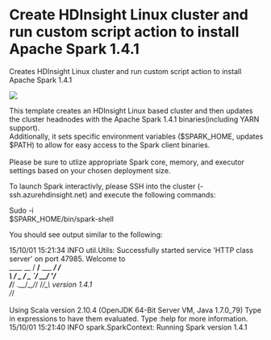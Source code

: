 # Create HDInsight Linux cluster and run custom script action to install Apache Spark 1.4.1
Creates HDInsight Linux cluster and run custom script action to install Apache Spark 1.4.1<br>

<a href="https://portal.azure.com/#create/Microsoft.Template/uri/https%3A%2F%2Fraw.githubusercontent.com%2FExchMaster%2Fazure-quickstart-templates%2Fmaster%2FhdInsight-apache-spark-1-4-1%2Fazuredeploy.json" target="_blank">
    <img src="http://azuredeploy.net/deploybutton.png"/>
</a>

This template creates an HDInsight Linux based cluster and then updates the cluster headnodes with the Apache Spark 1.4.1 binaries(including YARN support).<br>
Additionally, it sets specific environment variables ($SPARK_HOME, updates $PATH) to allow for easy access to the Spark client binaries.<br>
<br>
Please be sure to utlize appropriate Spark core, memory, and executor settings based on your chosen deployment size.<Br>

To launch Spark interactivly, please SSH into the cluster (<clustername>-ssh.azurehdinsight.net) and execute the following commands:<br>

Sudo -i<Br>
$SPARK_HOME/bin/spark-shell<br>

You should see output similar to the following:<br>


15/10/01 15:21:34 INFO util.Utils: Successfully started service 'HTTP class server' on port 47985.
Welcome to<Br>
      ____              __
     / __/__  ___ _____/ /__<br>
    _\ \/ _ \/ _ `/ __/  '_/<br>
   /___/ .__/\_,_/_/ /_/\_\   version 1.4.1<br>
      /_/<Br>
<br>
Using Scala version 2.10.4 (OpenJDK 64-Bit Server VM, Java 1.7.0_79)
Type in expressions to have them evaluated.
Type :help for more information.
15/10/01 15:21:40 INFO spark.SparkContext: Running Spark version 1.4.1


